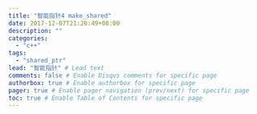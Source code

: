 ```yaml
---
title: "智能指针4 make_shared"
date: 2017-12-07T21:26:49+08:00
description: ""
categories:
  - "c++"
tags:
  - "shared_ptr"
lead: "智能指针" # Lead text
comments: false # Enable Disqus comments for specific page
authorbox: true # Enable authorbox for specific page
pager: true # Enable pager navigation (prev/next) for specific page
toc: true # Enable Table of Contents for specific page
---
```

